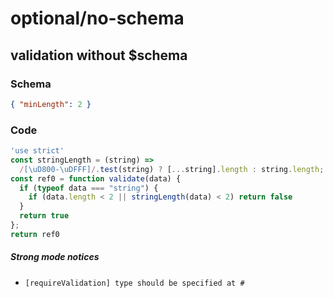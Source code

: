 # optional/no-schema

## validation without $schema

### Schema

```json
{ "minLength": 2 }
```

### Code

```js
'use strict'
const stringLength = (string) =>
  /[\uD800-\uDFFF]/.test(string) ? [...string].length : string.length;
const ref0 = function validate(data) {
  if (typeof data === "string") {
    if (data.length < 2 || stringLength(data) < 2) return false
  }
  return true
};
return ref0
```

##### Strong mode notices

 * `[requireValidation] type should be specified at #`

